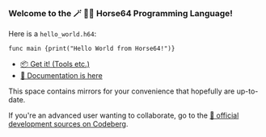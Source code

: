
### Welcome to the 🪄 🧙‍♀️ **Horse64 Programming Language**!

Here is a `hello_world.h64`:

```Horse64
func main {print("Hello World from Horse64!")}
```

* [📦 Get it! (Tools etc.)](https://horse64.org/download)
* [📖 Documentation is here](https://horse64.org/docs)

This space contains mirrors for your convenience
that hopefully are up-to-date.

If you're an advanced user wanting to collaborate,
go to the [🔨 official development sources on
Codeberg](https://codeberg.org/Horse64).
